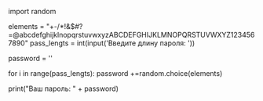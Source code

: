 import random

elements = "+-/*!&$#?=@abcdefghijklnopqrstuvwxyzABCDEFGHIJKLMNOPQRSTUVWXYZ1234567890"
pass_lengts = int(input('Введите длину пароля: '))

password = ''

for i in range(pass_lengts):
    password +=random.choice(elements)

print("Ваш пароль: " + password)
